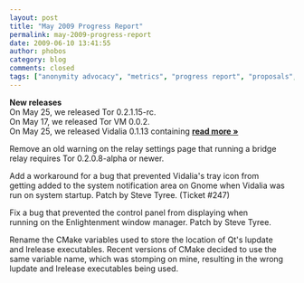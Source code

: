 ```yaml
---
layout: post
title: "May 2009 Progress Report"
permalink: may-2009-progress-report
date: 2009-06-10 13:41:55
author: phobos
category: blog
comments: closed
tags: ["anonymity advocacy", "metrics", "progress report", "proposals", "translations"]
---
```


**New releases**  
 On May 25, we released Tor 0.2.1.15-rc.  
 On May 17, we released Tor VM 0.0.2.  
 On May 25, we released Vidalia 0.1.13 containing [**read more »**](https://blog.torproject.org/blog/may-2009-progress-report)

Remove an old warning on the relay settings page that running a bridge  
 relay requires Tor 0.2.0.8-alpha or newer.

Add a workaround for a bug that prevented Vidalia's tray icon from  
 getting added to the system notification area on Gnome when Vidalia was  
 run on system startup. Patch by Steve Tyree. (Ticket \#247)

Fix a bug that prevented the control panel from displaying when  
 running on the Enlightenment window manager. Patch by Steve Tyree.

Rename the CMake variables used to store the location of Qt's lupdate  
 and lrelease executables. Recent versions of CMake decided to use the  
 same variable name, which was stomping on mine, resulting in the wrong  
 lupdate and lrelease executables being used.
